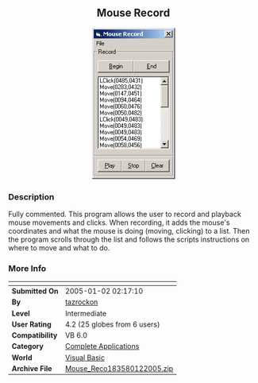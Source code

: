 ﻿<div align="center">

## Mouse Record

<img src="PIC200512149234715.gif">
</div>

### Description

Fully commented. This program allows the user to record and playback mouse movements and clicks. When recording, it adds the mouse's coordinates and what the mouse is doing (moving, clicking) to a list. Then the program scrolls through the list and follows the scripts instructions on where to move and what to do.
 
### More Info
 


<span>             |<span>
---                |---
**Submitted On**   |2005-01-02 02:17:10
**By**             |[tazrockon](https://github.com/Planet-Source-Code/PSCIndex/blob/master/ByAuthor/tazrockon.md)
**Level**          |Intermediate
**User Rating**    |4.2 (25 globes from 6 users)
**Compatibility**  |VB 6\.0
**Category**       |[Complete Applications](https://github.com/Planet-Source-Code/PSCIndex/blob/master/ByCategory/complete-applications__1-27.md)
**World**          |[Visual Basic](https://github.com/Planet-Source-Code/PSCIndex/blob/master/ByWorld/visual-basic.md)
**Archive File**   |[Mouse\_Reco183580122005\.zip](https://github.com/Planet-Source-Code/tazrockon-mouse-record__1-58064/archive/master.zip)








